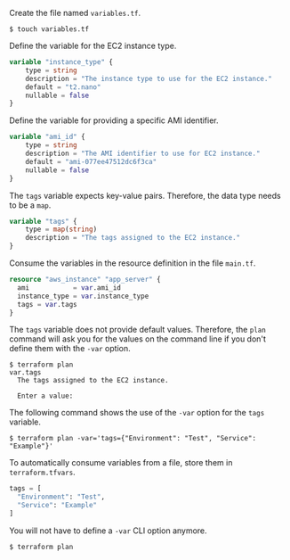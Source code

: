 Create the file named `variables.tf`.

```
$ touch variables.tf
```

Define the variable for the EC2 instance type.

```terraform
variable "instance_type" {
    type = string
    description = "The instance type to use for the EC2 instance."
    default = "t2.nano"
    nullable = false
}
```

Define the variable for providing a specific AMI identifier.

```terraform
variable "ami_id" {
    type = string
    description = "The AMI identifier to use for EC2 instance."
    default = "ami-077ee47512dc6f3ca"
    nullable = false
}
```

The `tags` variable expects key-value pairs. Therefore, the data type needs to be a `map`.

```terraform
variable "tags" {
    type = map(string)
    description = "The tags assigned to the EC2 instance."
}
```

Consume the variables in the resource definition in the file `main.tf`.

```terraform
resource "aws_instance" "app_server" {
  ami           = var.ami_id
  instance_type = var.instance_type
  tags = var.tags
}
```

The `tags` variable does not provide default values. Therefore, the `plan` command will ask you for the values on the command line if you don't define them with the `-var` option.

```
$ terraform plan
var.tags
  The tags assigned to the EC2 instance.

  Enter a value:
```

The following command shows the use of the `-var` option for the `tags` variable.

```
$ terraform plan -var='tags={"Environment": "Test", "Service": "Example"}'
```

To automatically consume variables from a file, store them in `terraform.tfvars`.

```terraform
tags = [
  "Environment": "Test",  
  "Service": "Example"
]
```

You will not have to define a `-var` CLI option anymore.

```
$ terraform plan
```